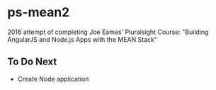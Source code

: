 # ps-mean2
2016 attempt of completing Joe Eames' Pluralsight Course: "Building AngularJS and Node.js Apps with the MEAN Stack"

## To Do Next
* Create Node application
